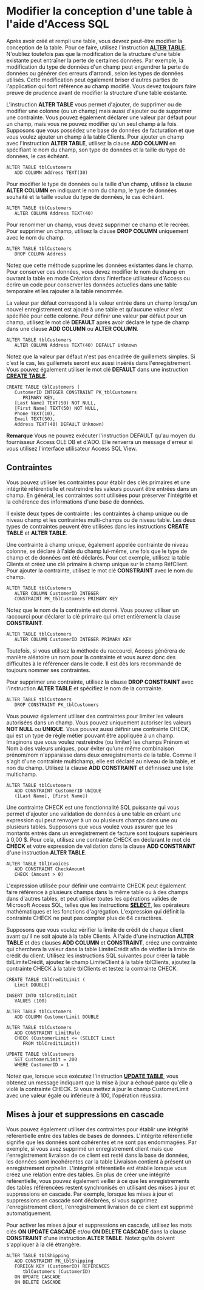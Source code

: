 
# Modifier la conception d'une table à l'aide d'Access SQL

Après avoir créé et rempli une table, vous devrez peut-être modifier la conception de la table. Pour ce faire, utilisez l'instruction  **[ALTER TABLE](http://msdn.microsoft.com/library/78E6C92C-E88C-E55F-6B89-435360C166A6%28Office.15%29.aspx)**. N'oubliez toutefois pas que la modification de la structure d'une table existante peut entraîner la perte de certaines données. Par exemple, la modification du type de données d'un champ peut engendrer la perte de données ou générer des erreurs d'arrondi, selon les types de données utilisés. Cette modification peut également briser d'autres parties de l'application qui font référence au champ modifié. Vous devez toujours faire preuve de prudence avant de modifier la structure d'une table existante.
 

L'instruction  **ALTER TABLE** vous permet d'ajouter, de supprimer ou de modifier une colonne (ou un champ) mais aussi d'ajouter ou de supprimer une contrainte. Vous pouvez également déclarer une valeur par défaut pour un champ, mais vous ne pouvez modifier qu'un seul champ à la fois. Supposons que vous possédez une base de données de facturation et que vous voulez ajouter un champ à la table Clients. Pour ajouter un champ avec l'instruction **ALTER TABLE**, utilisez la clause **ADD COLUMN** en spécifiant le nom du champ, son type de données et la taille du type de données, le cas échéant.
 



```
ALTER TABLE tblCustomers 
   ADD COLUMN Address TEXT(30) 

```

Pour modifier le type de données ou la taille d'un champ, utilisez la clause  **ALTER COLUMN** en indiquant le nom du champ, le type de données souhaité et la taille voulue du type de données, le cas échéant.
 



```
ALTER TABLE tblCustomers 
   ALTER COLUMN Address TEXT(40) 

```

Pour renommer un champ, vous devez supprimer ce champ et le recréer. Pour supprimer un champ, utilisez la clause  **DROP COLUMN** uniquement avec le nom du champ.
 



```
ALTER TABLE tblCustomers 
   DROP COLUMN Address 

```

Notez que cette méthode supprime les données existantes dans le champ. Pour conserver ces données, vous devez modifier le nom du champ en ouvrant la table en mode Création dans l'interface utilisateur d'Access ou écrire un code pour conserver les données actuelles dans une table temporaire et les rajouter à la table renommée.
 
La valeur par défaut correspond à la valeur entrée dans un champ lorsqu'un nouvel enregistrement est ajouté à une table et qu'aucune valeur n'est spécifiée pour cette colonne. Pour définir une valeur par défaut pour un champ, utilisez le mot clé  **DEFAULT** après avoir déclaré le type de champ dans une clause **ADD COLUMN** ou **ALTER COLUMN**.
 



```
ALTER TABLE tblCustomers 
   ALTER COLUMN Address TEXT(40) DEFAULT Unknown 

```

Notez que la valeur par défaut n'est pas encadrée de guillemets simples. Si c'est le cas, les guillemets seront eux aussi insérés dans l'enregistrement. Vous pouvez également utiliser le mot clé  **DEFAULT** dans une instruction **[CREATE TABLE](http://msdn.microsoft.com/library/FC45D36E-6E43-C030-5016-CCA8BB1379FE%28Office.15%29.aspx)**.
 



```
CREATE TABLE tblCustomers ( 
   CustomerID INTEGER CONSTRAINT PK_tblCustomers 
      PRIMARY KEY,  
   [Last Name] TEXT(50) NOT NULL, 
   [First Name] TEXT(50) NOT NULL, 
   Phone TEXT(10), 
   Email TEXT(50), 
   Address TEXT(40) DEFAULT Unknown) 

```


 **Remarque**  Vous ne pouvez exécuter l'instruction DEFAULT qu'au moyen du fournisseur Access OLE DB et d'ADO. Elle renverra un message d'erreur si vous utilisez l'interface utilisateur Access SQL View.
 


## Contraintes

Vous pouvez utiliser les contraintes pour établir des clés primaires et une intégrité référentielle et restreindre les valeurs pouvant être entrées dans un champ. En général, les contraintes sont utilisées pour préserver l'intégrité et la cohérence des informations d'une base de données.
 

 
Il existe deux types de contrainte : les contraintes à champ unique ou de niveau champ et les contraintes multi-champs ou de niveau table. Les deux types de contraintes peuvent être utilisées dans les instructions  **CREATE TABLE** et **ALTER TABLE**.
 

 
Une contrainte à champ unique, également appelée contrainte de niveau colonne, se déclare à l'aide du champ lui-même, une fois que le type de champ et de données ont été déclarés. Pour cet exemple, utilisez la table Clients et créez une clé primaire à champ unique sur le champ RéfClient. Pour ajouter la contrainte, utilisez le mot clé  **CONSTRAINT** avec le nom du champ.
 

 



```
ALTER TABLE tblCustomers 
   ALTER COLUMN CustomerID INTEGER 
   CONSTRAINT PK_tblCustomers PRIMARY KEY 

```

Notez que le nom de la contrainte est donné. Vous pouvez utiliser un raccourci pour déclarer la clé primaire qui omet entièrement la clause  **CONSTRAINT**.
 

 



```
ALTER TABLE tblCustomers 
   ALTER COLUMN CustomerID INTEGER PRIMARY KEY 

```

Toutefois, si vous utilisez la méthode du raccourci, Access générera de manière aléatoire un nom pour la contrainte et vous aurez donc des difficultés à le référencer dans le code. Il est dès lors recommandé de toujours nommer ses contraintes.
 

 
Pour supprimer une contrainte, utilisez la clause  **DROP CONSTRAINT** avec l'instruction **ALTER TABLE** et spécifiez le nom de la contrainte.
 

 



```
ALTER TABLE tblCustomers 
   DROP CONSTRAINT PK_tblCustomers 

```

Vous pouvez également utiliser des contraintes pour limiter les valeurs autorisées dans un champ. Vous pouvez uniquement autoriser les valeurs  **NOT NULL** ou **UNIQUE**. Vous pouvez aussi définir une contrainte CHECK, qui est un type de règle métier pouvant être appliquée à un champ. Imaginons que vous voulez restreindre (ou limiter) les champs Prénom et Nom à des valeurs uniques, pour éviter qu'une même combinaison prénom/nom n'apparaisse dans deux enregistrements de la table. Comme il s'agit d'une contrainte multichamp, elle est déclaré au niveau de la table, et non du champ. Utilisez la clause **ADD CONSTRAINT** et définissez une liste multichamp.
 

 



```
ALTER TABLE tblCustomers 
   ADD CONSTRAINT CustomerID UNIQUE 
   ([Last Name], [First Name]) 

```

Une contrainte CHECK est une fonctionnalité SQL puissante qui vous permet d'ajouter une validation de données à une table en créant une expression qui peut renvoyer à un ou plusieurs champs dans une ou plusieurs tables. Supposons que vous voulez vous assurer que les montants entrés dans un enregistrement de facture sont toujours supérieurs à 0,00 $. Pour cela, utilisez une contrainte CHECK en déclarant le mot clé  **CHECK** et votre expression de validation dans la clause **ADD CONSTRAINT** d'une instruction **ALTER TABLE**.
 

 



```
ALTER TABLE tblInvoices 
   ADD CONSTRAINT CheckAmount 
   CHECK (Amount > 0) 

```

L'expression utilisée pour définir une contrainte CHECK peut également faire référence à plusieurs champs dans la même table ou à des champs dans d'autres tables, et peut utiliser toutes les opérations valides de Microsoft Access SQL, telles que les instructions  **[SELECT](http://msdn.microsoft.com/library/A5C9DA94-5F9E-0FC0-767A-4117F38A5EF3%28Office.15%29.aspx)**, les opérateurs mathématiques et les fonctions d'agrégation. L'expression qui définit la contrainte CHECK ne peut pas compter plus de 64 caractères.
 

 
Supposons que vous voulez vérifier la limite de crédit de chaque client avant qu'il ne soit ajouté à la table Clients. À l'aide d'une instruction  **ALTER TABLE** et des clauses **ADD COLUMN** et **CONSTRAINT**, créez une contrainte qui cherchera la valeur dans la table LimiteCrédit afin de vérifier la limite de crédit du client. Utilisez les instructions SQL suivantes pour créer la table tblLimiteCrédit, ajoutez le champ LimiteClient à la table tblClients, ajoutez la contrainte CHECK à la table tblClients et testez la contrainte CHECK.
 

 



```
CREATE TABLE tblCreditLimit ( 
   Limit DOUBLE) 
 
INSERT INTO tblCreditLimit 
   VALUES (100) 
 
ALTER TABLE tblCustomers 
   ADD COLUMN CustomerLimit DOUBLE 
 
ALTER TABLE tblCustomers 
   ADD CONSTRAINT LimitRule 
   CHECK (CustomerLimit <= (SELECT Limit 
      FROM tblCreditLimit)) 
 
UPDATE TABLE tblCustomers 
   SET CustomerLimit = 200 
   WHERE CustomerID = 1 

```

Notez que, lorsque vous exécutez l'instruction  **[UPDATE TABLE](http://msdn.microsoft.com/library/08F9C3D6-C020-ECF1-5748-43B93A76DFBB%28Office.15%29.aspx)**, vous obtenez un message indiquant que la mise à jour a échoué parce qu'elle a violé la contrainte CHECK. Si vous mettez à jour le champ CustomerLimit avec une valeur égale ou inférieure à 100, l'opération réussira.
 

 

## Mises à jour et suppressions en cascade

Vous pouvez également utiliser des contraintes pour établir une intégrité référentielle entre des tables de bases de données. L'intégrité référentielle signifie que les données sont cohérentes et ne sont pas endommagées. Par exemple, si vous avez supprimé un enregistrement client mais que l'enregistrement livraison de ce client est resté dans la base de données, les données sont incohérentes car la table Livraison contient à présent un enregistrement orphelin. L'intégrité référentielle est établie lorsque vous créez une relation entre des tables. En plus de créer une intégrité référentielle, vous pouvez également veiller à ce que les enregistrements des tables référencées restent synchronisés en utilisant des mises à jour et suppressions en cascade. Par exemple, lorsque les mises à jour et suppressions en cascade sont déclarées, si vous supprimez l'enregistrement client, l'enregistrement livraison de ce client est supprimé automatiquement.
 

 
Pour activer les mises à jour et suppressions en cascade, utilisez les mots clés  **ON UPDATE CASCADE** et/ou **ON DELETE CASCADE** dans la clause **CONSTRAINT** d'une instruction **ALTER TABLE**. Notez qu'ils doivent s'appliquer à la clé étrangère.
 

 



```
ALTER TABLE tblShipping 
   ADD CONSTRAINT FK_tblShipping 
   FOREIGN KEY (CustomerID) REFERENCES 
      tblCustomers (CustomerID) 
   ON UPDATE CASCADE 
   ON DELETE CASCADE 

```

